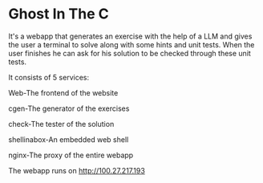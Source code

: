 # Ghost In The C

It's a webapp that generates an exercise with the help of a LLM and gives the user a terminal to solve along with some hints and unit tests. When the user finishes he can ask for his solution to be checked through these unit tests.

It consists of 5 services:

Web-The frontend of the website 

cgen-The generator of the exercises

check-The tester of the solution 

shellinabox-An embedded web shell

nginx-The proxy of the entire webapp

The webapp runs on http://100.27.217.193 
